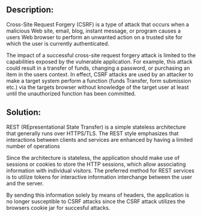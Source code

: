 ## Description:

Cross-Site Request Forgery (CSRF) is a type of attack that occurs when a malicious Web site,
email, blog, instant message, or program causes a users Web browser to perform an unwanted
action on a trusted site for which the user is currently authenticated.

The impact of a successful cross-site request forgery attack is limited to the
capabilities exposed by the vulnerable application. For example, this attack could result
in a transfer of funds, changing a password, or purchasing an item in the users context.
In effect, CSRF attacks are used by an attacker to make a target system perform a
function (funds Transfer, form submission etc.) via the targets browser without
knowledge of the target user at least until the unauthorized function has been committed.

## Solution:

REST (REpresentational State Transfer) is a simple stateless architecture that generally runs
over HTTPS/TLS. The REST style emphasizes that interactions between clients and services are
enhanced by having a limited number of operations

Since the architecture is stateless, the application should make use of sessions or cookies to
store the HTTP sessions, which allow associating information with individual visitors. The preferred method for REST
services is to utilize tokens for interactive information interchange between the user and the server. 

By sending this information solely by means of headers, the application is no longer susceptible to CSRF attacks
since the CSRF attack utilizes the browsers cookie jar for succesful attacks.
